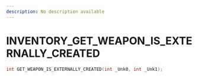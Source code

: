 ```yaml
---
description: No description available 
---
```


# INVENTORY\_GET_WEAPON_IS_EXTERNALLY_CREATED

```cpp
int GET_WEAPON_IS_EXTERNALLY_CREATED(int _Unk0, int _Unk1);
```